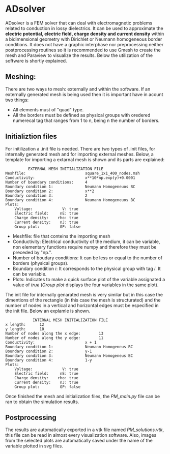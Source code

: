 # ADsolver

ADsolver is a FEM solver that can deal with electromagnetic problems related to conduction in lossy dielectrics. It can be used to approximate the **electric potential, electric field, charge density and current density** within a bidimensional geometry with Dirichlet or Neumann homogeneous border conditions. It does not have a graphic interphase nor preprocessing neither postprocessing routines so it is recommended to use Gmesh to create the mesh and Paraview to visualize the results. Below the utilization of the software is shortly explained.

## Meshing:
There are two ways to mesh: externally and within the software. If an externally generated mesh is being used then it is important have in acount two things:
* All elements must of "quad" type.
* All the borders must be defined as physical groups with oredered numerecal tag that ranges from 1 to n, being n the number of borders.

## Initializtion files
For initilization a .init file is needed. There are two types of .init files, for internally generated mesh and for importing external meshes. Below, a template for importing a extarnal mesh is shown and its parts are explained:
```
          EXTERNAL MESH INITIALIZATION FILE
Meshfile:                          square_1x1_400_nodes.msh
Conductivity:                      x**10*np.exp(y)+0.0001
Number of boundary conditions:     4
Boundary condition 1:              Neumann Homogeneuos BC
Boundary condition 2:              x**2
Boundary condition 3:              2
Boundary condition 4:              Neumann Homogeneuos BC
Plots:
    Voltage:             V: true
    Electric field:     nE: true
    Charge density:    rho: true
    Current density:    nJ: true
    Group plot:         GP: false
```
* Meshfile: file that conteins the importing mesh
* Conductivity: Electrical conductivity of the medium, it can be variable, non elementary functions require numpy and therefore they must be preceded by "np.".
* Number of boudary conditions: It can be less or equal to the number of borders (physical groups).
* Boundary condition *i*: It corresponds to the physical group with tag *i*. It can be variable.
* Plots: Indicates to make a quick surface plot of the variable assignated a value of *true* (*Group plot* displays the four variables in the same plot).

The init file for internally genarated mesh is very similar but in this case the dimentions of the rectangle (in this case the mesh is structurated) and the number of nodes in a vertical and horizontal edges must be especified in the init file. Below an explamle is shown.
```
            INTERNAL MESH INITIALIZATION FILE
x length:      12
y length:      10
Number of nodes along the x edge:        13
Number of nodes along the y edge:        11
Conductivity:                      x + 1
Boundary condition 1:              Neumann Homogeneus BC
Boundary condition 2:              y-1
Boundary condition 3:              Neumann Homogeneus BC
Boundary condition 4:              1-y
Plots:
    Voltage:             V: true
    Electric field:     nE: true
    Charge density:    rho: true
    Current density:    nJ: true
    Group plot:         GP: false
```
Once finished the mesh and initialization files, the *PM_main.py* file can be ran to obtain the simulation results.

## Postprocessing

The results are automatically exported in a vtk file named *PM_solutions.vtk*, this file can be read in almost every visualization software. Also, images from the selected plots are automatically saved under the name of the variable plotted in svg files.
